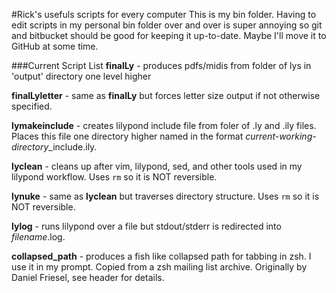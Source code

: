 #Rick's usefuls scripts for every computer
This is my bin folder. Having to edit scripts in 
my personal bin folder over and over is super annoying
so git and bitbucket should be good for keeping it
up-to-date. 
Maybe I'll move it to GitHub at some time.

###Current Script List
**finalLy** - produces pdfs/midis from folder of lys in 'output'
directory one level higher

**finalLyletter** - same as **finalLy** but forces letter size output 
if not otherwise specified.

**lymakeinclude** - creates lilypond include file from foler of
.ly and .ily files. Places this file one directory higher 
named in the format *current-working-directory*\_include.ily.

**lyclean** - cleans up after vim, lilypond, sed, and other tools
used in my lilypond workflow.
Uses `rm` so it is NOT reversible.

**lynuke** - same as **lyclean** but traverses directory structure.
Uses `rm` so it is NOT reversible.

**lylog** - runs lilypond over a file but stdout/stderr is redirected
into *filename*.log.

**collapsed\_path** - produces a fish like collapsed path for
tabbing in zsh. I use it in my prompt. Copied from a zsh mailing list
archive. Originally by Daniel Friesel, see header for details.
